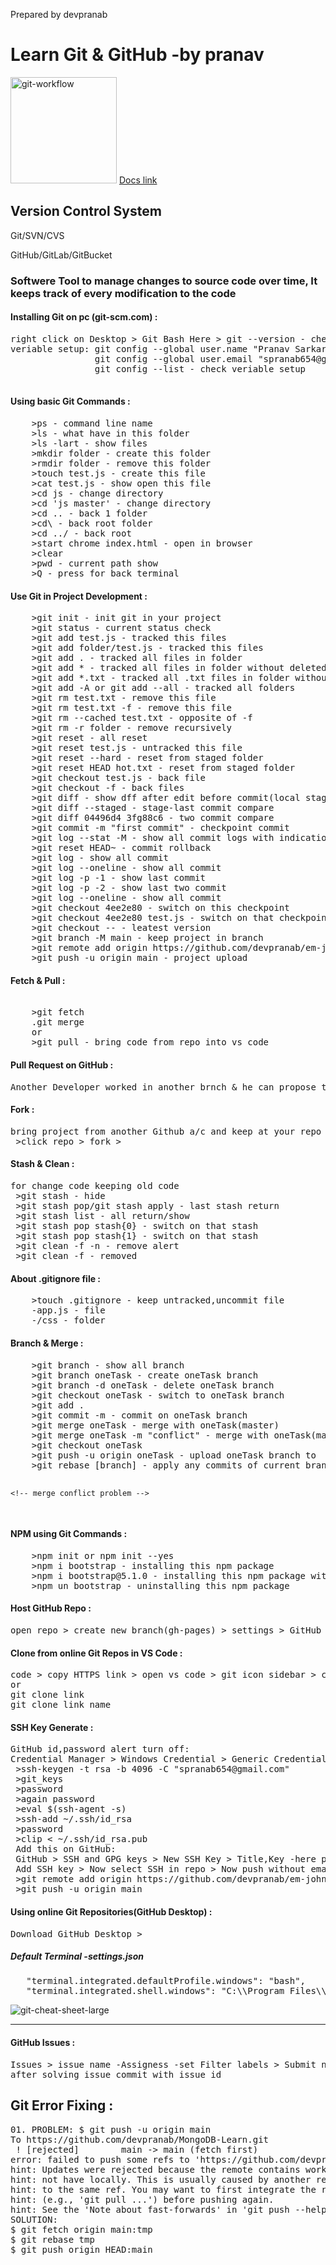 Prepared by devpranab

<body>
    <h1>Learn Git & GitHub -by pranav</h1>
    <img src="https://i.ibb.co/q9xGjDp/git-workflow.png" height="170px" alt="git-workflow" border="0">
    <!-- Docs link -->
    <a href="https://git-scm.com/doc">Docs link</a>
    <h2>Version Control System</h2> 
    <p>Git/SVN/CVS</p>
     <p>GitHub/GitLab/GitBucket</p>
    <h3>Softwere Tool to manage changes to source code over time, It keeps track of every modification to the code</h3> 
    <h4>Installing Git on pc (git-scm.com) :</h4>
<pre>right click on Desktop > Git Bash Here > git --version - check git
veriable setup: git config --global user.name "Pranav Sarkar"
                git config --global user.email "spranab654@gmail.com"
                git config --list - check veriable setup
    </pre>
    <h4>Using basic Git Commands :</h4>
<pre>
    >ps - command line name
    >ls - what have in this folder
    >ls -lart - show files
    >mkdir folder - create this folder
    >rmdir folder - remove this folder
    >touch test.js - create this file
    >cat test.js - show open this file
    >cd js - change directory
    >cd 'js master' - change directory
    >cd .. - back 1 folder
    >cd\ - back root folder
    >cd ../ - back root
    >start chrome index.html - open in browser
    >clear
    >pwd - current path show
    >Q - press for back terminal
</pre>    
    <h4>Use Git in Project Development :</h4>
<pre>
    >git init - init git in your project
    >git status - current status check
    >git add test.js - tracked this files
    >git add folder/test.js - tracked this files
    >git add . - tracked all files in folder
    >git add * - tracked all files in folder without deleted file
    >git add *.txt - tracked all .txt files in folder without deleted file
    >git add -A or git add --all - tracked all folders
    >git rm test.txt - remove this file
    >git rm test.txt -f - remove this file
    >git rm --cached test.txt - opposite of -f
    >git rm -r folder - remove recursively
    >git reset - all reset
    >git reset test.js - untracked this file
    >git reset --hard - reset from staged folder
    >git reset HEAD hot.txt - reset from staged folder
    >git checkout test.js - back file
    >git checkout -f - back files
    >git diff - show dff after edit before commit(local stage compare)
    >git diff --staged - stage-last commit compare
    >git diff 04496d4 3fg88c6 - two commit compare
    >git commit -m "first commit" - checkpoint commit
    >git log --stat -M - show all commit logs with indication of any paths that moved
    >git reset HEAD~ - commit rollback
    >git log - show all commit
    >git log --oneline - show all commit
    >git log -p -1 - show last commit
    >git log -p -2 - show last two commit
    >git log --oneline - show all commit
    >git checkout 4ee2e80 - switch on this checkpoint
    >git checkout 4ee2e80 test.js - switch on that checkpoint
    >git checkout -- - leatest version
    >git branch -M main - keep project in branch
    >git remote add origin https://github.com/devpranab/em-john-MERN.git - github remote location
    >git push -u origin main - project upload
</pre>
<h4>Fetch & Pull :</h4>  
<pre>
    <!-- fetch or pull -->
    >git fetch
    .git merge
    or
    >git pull - bring code from repo into vs code
</pre>
<h4>Pull Request on GitHub :</h4>
<pre>
Another Developer worked in another brnch & he can propose to add her code
</pre>
<h4>Fork :</h4>
<pre>
bring project from another Github a/c and keep at your repo by fork
 >click repo > fork > 
</pre>
<h4>Stash & Clean :</h4>
<pre>
for change code keeping old code
 >git stash - hide
 >git stash pop/git stash apply - last stash return
 >git stash list - all return/show
 >git stash pop stash{0} - switch on that stash
 >git stash pop stash{1} - switch on that stash
 >git clean -f -n - remove alert
 >git clean -f - removed
</pre>
<h4>About .gitignore file :</h4>
<pre>
    >touch .gitignore - keep untracked,uncommit file
    -app.js - file
    -/css - folder 
</pre>
<h4>Branch & Merge :</h4>
<pre>
    >git branch - show all branch
    >git branch oneTask - create oneTask branch
    >git branch -d oneTask - delete oneTask branch
    >git checkout oneTask - switch to oneTask branch
    >git add .
    >git commit -m - commit on oneTask branch
    >git merge oneTask - merge with oneTask(master)
    >git merge oneTask -m "conflict" - merge with oneTask(master)
    >git checkout oneTask
    >git push -u origin oneTask - upload oneTask branch to
    >git rebase [branch] - apply any commits of current branch ahead of specified one
    
    <!-- merge conflict problem -->
</pre>
<h4>NPM using Git Commands :</h4>
<pre>
    >npm init or npm init --yes
    >npm i bootstrap - installing this npm package
    >npm i bootstrap@5.1.0 - installing this npm package with this version
    >npm un bootstrap - uninstalling this npm package
</pre>
<h4>Host GitHub Repo :</h4>
<pre>
open repo > create new branch(gh-pages) > settings > GitHub Pages-check it out > copy this link
</pre>
<h4>Clone from online Git Repos in VS Code :</h4>
<pre>
code > copy HTTPS link > open vs code > git icon sidebar > clone repository > paste above
or
git clone link
git clone link name
</pre>
<h4>SSH Key Generate :</h4>
<pre>
GitHub id,password alert turn off:
Credential Manager > Windows Credential > Generic Credential > git:https://github.com - Remove
 >ssh-keygen -t rsa -b 4096 -C "spranab654@gmail.com"
 >git_keys
 >password
 >again password
 >eval $(ssh-agent -s)
 >ssh-add ~/.ssh/id_rsa
 >password
 >clip < ~/.ssh/id_rsa.pub
 Add this on GitHub:
 GitHub > SSH and GPG keys > New SSH Key > Title,Key -here paste ssh key
 Add SSH key > Now select SSH in repo > Now push without email,password
 >git remote add origin https://github.com/devpranab/em-john-MERN.git
 >git push -u origin main
</pre>
<h4>Using online Git Repositories(GitHub Desktop) :</h4>
<pre>
Download GitHub Desktop > 
</pre>
<h5>Default Terminal -settings.json</h5>
<pre>
   "terminal.integrated.defaultProfile.windows": "bash",
   "terminal.integrated.shell.windows": "C:\\Program Files\\Git\\bin\\bash.exe"
</pre>
<img src="https://i.ibb.co/0BDyxht/git-cheat-sheet-large.png" alt="git-cheat-sheet-large" border="0">
<hr/>
<h4>GitHub Issues :</h4>
<pre>
Issues > issue name -Assigness -set Filter labels > Submit new issue
after solving issue commit with issue id
</pre>
<h2>Git Error Fixing :</h2>
<pre>
01. PROBLEM: $ git push -u origin main
To https://github.com/devpranab/MongoDB-Learn.git
 ! [rejected]        main -> main (fetch first)
error: failed to push some refs to 'https://github.com/devpranab/MongoDB-Learn.git'
hint: Updates were rejected because the remote contains work that you do
hint: not have locally. This is usually caused by another repository pushing
hint: to the same ref. You may want to first integrate the remote changes
hint: (e.g., 'git pull ...') before pushing again.
hint: See the 'Note about fast-forwards' in 'git push --help' for details.
SOLUTION:
$ git fetch origin main:tmp
$ git rebase tmp
$ git push origin HEAD:main
</pre>
</body>
